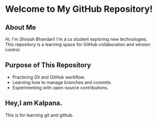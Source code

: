 # Welcome to My GitHub Repository!

## About Me
Hi, I'm Shirash Bhandari! I'm a cs student exploring new technologies.  
This repository is a learning space for GitHub collaboration and version control.

## Purpose of This Repository
- Practicing Git and GitHub workflow.
- Learning how to manage branches and commits.
- Experimenting with open-source contributions.

## Hey,I am Kalpana.
This is for learning git and github.
